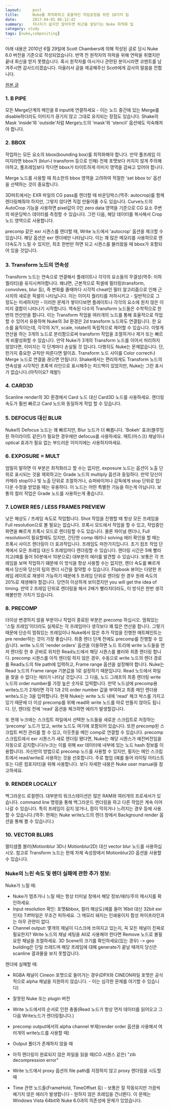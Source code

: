 ```yaml
---
layout:     post
title:      Nuke를 최적화하고 효율적인 작업공정을 위한 10가지 팁
date:       2017-04-01 06:12:42
summary:    지나치기 쉽지만 알아두면 퇴근을 앞당기는 Nuke 최적화 팁
category: study
tags: [nuke,compositing]
---
```


아래 내용은 2010년 6월 29일에 Scott Chambers에 의해 작성된 글로 당시 Nuke 6.0 버전을 기준으로 작성되었습니다.
번역 전 원작자의 허락을 위해 연락을 취했지만 끝내 회신을 받지 못했습니다. 혹시 원작자를 아시거나 관련된 분이시라면 코멘트를 남겨주시면 감사드리겠습니다.
아울러서 글을 제공해주신 Scott에게 감사의 말씀을 전합니다.

[원본 글](http://www.nukepedia.com/written-tutorials/10-tips-to-optimising-nuke-and-creating-efficient-workflows)

### 1. B PIPE

모든 Merge단계의 메인을 B input에 연결하세요 - 이는 노드 중간에 있는 Merge를 disable하더라도 이미지가 끊기지 않고 그대로 유지되는 장점도 있습니다. Shake의 Mask 'inside'와 'outside'처럼 Merge노드의 'mask'와 'stencil' 옵션에도 익숙해져야 합니다.

### 2. BBOX

작업하는 모든 요소의 bbox(bounding box)를 최적화해야 합니다. 만약 풀프레임 이미지라면 bbox가 (blur나 transform 등으로 인해) 전체 포맷보다 커지지 않게 주의해야하고, 풀프레임보다 작다면 bbox가 타이트하게 이미지 영역을 감싸고 있어야 합니다.

Merge 노드를 사용할 때 최소한의 bbox 영역을 고려하여 적절한 'set bbox to' 옵션을 선택하는 것이 중요합니다.

3D파트에서는 EXR 파일의 CG pass를 렌더할 때 바운딩박스(역주: autocrop)를 함께 렌더링해줘야 하지만, 그렇지 않다면 직접 만들어줄 수도 있습니다. Curve노드의 AutoCrop 기능을 사용하면 pixel값이 0인 zero data 영역을 기준으로 CG 요소 주변의 바운딩박스 데이터를 측정할 수 있습니다. 그런 다음, 해당 데이터를 복사해서 Crop노드 영역으로 사용합니다.

precomp 같은 exr 시퀀스를 렌더할 때, Write 노드에서 'autocrop' 옵션을 체크할 수 있습니다. 해당 옵션은 exr 렌더에만 나타납니다. 이는 꽤 많은 메모리를 사용하므로 렌더속도가 느릴 수 있지만, 최초 한번만 하면 되고 시퀀스를 불러왔을 때 bbox가 포함되어 있을 것입니다.

### 3. Transform 노드의 연속성

Transform 노드는 연속으로 연결해서 플레이트나 각각의 요소들의 무결성(역주: 이하 퀄리티)을 유지시켜야합니다. 왜냐면, 근본적으로 픽셀에 필터링(transform, convolves, blur 등), 즉 변화를 줄때마다 시각적 cheat인 필터 알고리즘으로 인해 근사치의 새로운 픽셀이 나타납니다. 이는 이미지 퀄리티를 저하시키고 - 일반적으로 그 정도는 미세하지만 - 이러한 문제가 쌓이다보면 플레이트나 각각의 요소에 원치 않은 이미지 결함이 나타나기 시작합니다. 역속된 다수의 Transform 노드들은 수학적으로 한 번의 연산만을 합니다. 이는 Transform 작업을 여러개의 노드를 통해 효율적으로 작업할 수 있어서 유용하며 Nuke의 3d 환경은 2d transform 노드와도 연결됩니다. 한 요소를 움직이는데, 각각의 X/Y, scale, rotate의 독립적으로 제어할 수 있습니다. 이렇게 연산을 하는 3개의 노드로 분리함으로써 transform 작업을 조절하거나 제거 또는 빠르게 비활성화할 수 있습니다. 만약 Nuke가 3개의 Transform 노드를 이어서 처리하지 않았다면, 이미지는 각 단계마다 손실될 것 입니다.
다행히도 Nuke는 문제없습니다. 단, 한가지 중요한 규칙만 따른다면 말이죠. Transform 노드 사이를 Color correct나 Merge 노드로 연결을 끊으면 안됩니다. Shake에서는 편리하게도 Transform 노드의 연속성을 시각적인 초록색 라인으로 표시해주는 피드백이 있었지만, Nuke는 그런 표시가 없습니다.(아직이요? 제발!)

### 4. CARD3D

Scanline render의 3D 환경에서 Card 노드 대신 Card3D 노드를 사용하세요. 렌더링 속도가 훨씬 빠르고 Card 노드와 동일하게 작업 할 수 있습니다.

### 5. DEFOCUS 대신 BLUR

Nuke의 Defocus 노드는 꽤 빠르지만, Blur 노드가 더 빠릅니다. 'Bokeh' 효과(블루밍된 하이라이트 같은)가 필요한 경우에만 defocus를 사용하세요. 매트(마스크) 채널이나 optical 효과가 필요 없는 부드러운 이미지에는 사용하지마세요.

### 6. EXPOSURE = MULT

엄밀히 말하면 이 부분은 최적화라고 할 수는 없지만, exposure 노드는 옵션이 노출 단위로 표시되는 것을 제외하고는 Grade 노드의 multiply 옵션과 동일하다. 만약 당신이 카메라 stop이나 빛 노출 단위로 조절하거나, 슈퍼바이저나 감독에게 stop 단위로 업/다운 수정을 받았을 때는 유용하다. 이 노드는 어떤 특별한 기능을 하는게 아닙니다. 보통의 컬러 작업은 Grade 노드를 사용하는게 좋습니다.

### 7. LOWER RES / LESS FRAMES PREVIEW

낮은 해상도 / 프레임 속도로 작업합니다. Shot 작업을 진행할 때 항상 모든 프레임을 Full resolution으로 볼 필요는 없습니다. 프록시 모드에서 작업을 할 수 있고, 작업중인 화면을 빠르게 프록시 모드로 렌더링할 수도 있습니다. 물론 파이널 렌더나, Full resolution이 필요할때도 있지만, 간단한 comp 에러나 solving 에러 확인을 할 때는 프록시 사이즈 렌더링이 더 효과적입니다. 프레임도 마찬가지입니다. 초기 컴프 작업 단계에서 모든 프레임 대신 5 프레임마다 렌더링할 수 있습니다. 렌더링 시간은 5배 빨라지고(예를 들어 50분에서 10분으로) 대부분의 에러를 발견할 수 있습니다. 보통은 각 프레임을 보며 작업하기 떄문에 이 방식을 항상 사용할 수는 없지만, 렌더 속도를 빠르게 해서 당신와 당신의 팀의 렌더 시간을 절약할 수 있습니다. Flipbook 뷰어는 다양한 프레임 레이트로 재생이 가능하기 때문에 5 프레임 단위로 렌더링 한 경우 원래 속도의 20%로 재생해야 할겁니다. 당연히 이상하게 보이겠지만 you will get the idea of timing. 만약 2 프레임 단위로 렌더링을 해서 2배가 빨라지더라도, 이 방식은 한번 생각해볼만한 가치가 있습니다.

### 8. PRECOMP

더이상 변경하지 않을 부분이나 작업이 종료된 부분은 precomp 하십시오. 멈춰있는 '스틸 프레임'이더라도 실제로는 각 프레임마다 생각보다 꽤 많은 연산을 합니다. 그렇기 때문에 단순히 멈춰있는 프레임이나 Nuke에서 많은 추가 작업을 진행한 매트페인트는 pre render하는 것이 가장 좋습니다. 최종 렌더 단계 전에도 precomp를 진행할 수 있습니다. write 노드의 'render orders' 옵션을 이용하면 노드 트리에 write 노드들을 먼저 렌더링 한 후 곧바로 위치한 Read노드에서 해당 시퀀스를 불러와 최종 렌더링 합니다. precomp 시퀀스를 아직 렌더링 하지 않은 경우, 수동으로 write 노드의 렌더 경로를 Read노드의 file path에 입력하고, Frame range 옵션을 설정해야 합니다. Nuke는 Read 노드의 Frame range 기본값을 1로 설정하기 때문입니다. Read 노드에서 파일을 찾을 수 없다는 에러가 나타날 것입니다. 그 다음, 노드 그래프의 최종 렌더링 write 노드의 order number를 가장 높은 숫자로 입력합니다. 만약 노드상에 precomp용 write노드가 2개라면 각각 1과 2의 order number 값을 부여하고 최종 메인 렌더용 write노드는 3을 입력합니다.
현재 Nuke는 write 노드 내에 'read' 체크 박스를 가지고 있기 때문에 더 이상 precomp를 위해 read와 write 노드를 따로 만들지 않아도 됩니다. 단, 렌더링 전에 'read' 옵션을 체크하면 에러가 발생할겁니다.

또 현재 누크에는 스크립트 파일에서 선택한 노드들을 새로운 스크립트로 저장하는 'precomp' 노드가 있고, write 노드도 여기에 포함되어 있습니다. 또한 precomp된 스크립트 버전 관리를 할 수 있고, 아웃풋을 메인 comp로 연결할 수 있습니다. precomp 스크립트에서 exr 시퀀스가 새로 렌더링 됐다면, Nuke는 해당 시퀀스가 예전버전임을 자동으로 감지합니다(누크는 이를 위해 exr 데이터에 내부에 있는 노드 hash 정보를 이용합니다). 자신만의 방법으로 precomp 노드를 사용할 수 있지만, 필자는 메인 스크립트에서 read/write로 사용하는 것을 선호합니다. 주로 협업 (예를 들어 라이팅 아티스트 또는 다른 컴포지터)을 위해 사용합니다. 보다 자세한 내용은 Nuke user manual을 참고하세요.

### 9. RENDER LOCALLY

백그라운드 로컬렌더. 대부분의 워크스테이션은 많은 RAM와 여러개의 프로세서가 있습니다. command line 명령을 통해 백그라운드 렌더링을 하고 다른 작업은 계속 이어나갈 수 있습니다. 특히 프레임이 길지 않거나, 팜이 막히거나 느려지는 경우 등에 사용할 수 있습니다.(역주: 현재는 Nuke write노드의 렌더 창에서 Background render 옵션을 통해 켤 수 있습니다.)

### 10. VECTOR BLURS

멀티샘플 블러(Motionblur 3D나 Motionblur2D) 대신 vector blur 노드를 사용하십시오. 참고로 Transform 노드는 현재 자체 속성창에서 Motionblur2D 옵션을 사용할 수 있습니다.

### Nuke의 느린 속도 및 렌더 실패에 관한 추가 정보:

Nuke가 느릴 때:

- Nuke가 멈추거나 느릴 때는 항상 터미널 창에서 해당 정보/에러/주의 메시지를 확인하세요.
- Input resolution 확인: 포맷&bbox, 컬러 해상도(예를 들어 16bit 대신 32bit exr 인지)
Tiff파일은 무조건 피하세요. 그 메모리 돼지는 인쇄용이지 합성 파이프라인과는 아무 관련이 없다.
- Channel output: 몇개의 채널이 디스크에 쓰여지고 있는지, 꼭 모든 채널이 진짜로 필요한지? Write 노드의 채널 세팅을 All로 사용해야 한다면 Remove 노드로 불필요한 채널을 조절하세요.
3D Scene의 크기를 확인하세요(있는 경우) -> geo building은 단일 쓰레드며 해당 프레임에 대해 generate가 끝날 때까지 당신은 scanline 결과물을 보지 못할겁니다.

렌더에 실패할 때:

- RGBA 채널이 Cineon 포맷으로 들어가는 경우(DPX와 CINEON파일 포맷은 공식적으로 alpha 채널을 지원하지 않습니다. - 이는 심각한 문제를 야기할 수 있습니다)

- 잘못된 Nuke 또는 plugin 버전
- Write 노드에서의 순서로 인한 충돌(Read 노드가 항상 먼저 데이터를 읽어오고 그 다음 Write노드가 렌더링됩니다.)
- precomp output에서의 alpha channel 부재(render order 옵션을 사용해서 여러개의 write노드를 사용할 때)
- Output 폴더가 존재하지 않을 때

- 아직 렌더링이 완료되지 않은 파일을 읽을 때(CG 시퀀스 같은) "zib decompression error"
- Write 노드에서 proxy 옵션의 file path를 지정하지 않고 proxy 렌더링을 시도할 때
- Time 관련 노드들(FrameHold, TimeOffset 등) - 보통은 잘 작동되지만 가끔씩 예기치 않은 에러가 발생합니다 - 원하지 않은 프레임을 건너뛴다. 이 문제는 Windows Vista 64bit와 Nuke 6.0과의 의존성에 문제가 있었습니다.
